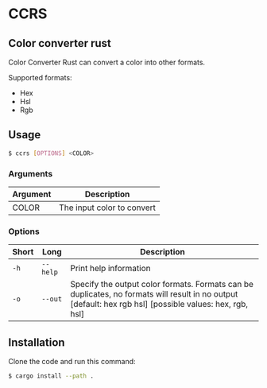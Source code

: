 # CCRS

## Color converter rust

Color Converter Rust can convert a color into other formats.

Supported formats:

- Hex
- Hsl
- Rgb

## Usage

```bash
$ ccrs [OPTIONS] <COLOR>
```

### Arguments

| Argument | Description                |
| -------- | -------------------------- |
| COLOR    | The input color to convert |

### Options

| Short | Long     | Description                                                                                                                                              |
| ----- | -------- | -------------------------------------------------------------------------------------------------------------------------------------------------------- |
| `-h`  | `--help` | Print help information                                                                                                                                   |
| `-o`  | `--out`  | Specify the output color formats. Formats can be duplicates, no formats will result in no output [default: hex rgb hsl] [possible values: hex, rgb, hsl] |

## Installation

Clone the code and run this command:

```bash
$ cargo install --path .
```
